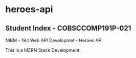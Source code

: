 # heroes-api
## Student Index - COBSCCOMP191P-021

NIBM - 19.1 Web API Developmet - Heroes API

This is a MERN Stack Development.
